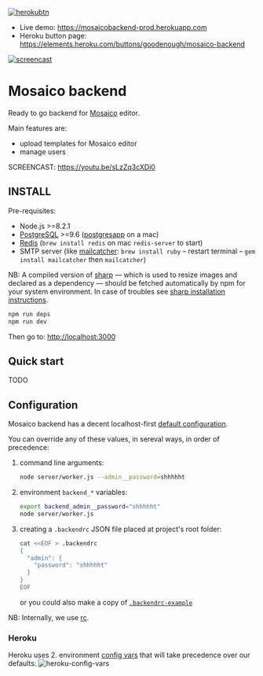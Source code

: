 [![herokubtn](https://www.herokucdn.com/deploy/button.svg)](asd)

* Live demo: https://mosaicobackend-prod.herokuapp.com
* Heroku button page: https://elements.heroku.com/buttons/goodenough/mosaico-backend

[![screencast](https://drive.google.com/uc?export=view&id=0BwQNm5fx5y30SXpSMWI4U1Z3b0E)](https://youtu.be/HqUT2et0FnM)

# Mosaico backend

Ready to go backend for [Mosaico](http://mosaico.io) editor.

Main features are:
- upload templates for Mosaico editor
- manage users

SCREENCAST: https://youtu.be/sLzZq3cXDi0

## INSTALL

Pre-requisites:
 - Node.js >=8.2.1
 - [PostgreSQL](https://www.postgresql.org/) >=9.6 ([postgresapp](http://postgresapp.com/) on a mac)
 - [Redis](https://redis.io/) (`brew install redis` on mac `redis-server` to start)
 - SMTP server (like [mailcatcher](https://mailcatcher.me/): `brew install ruby` – restart terminal – `gem install mailcatcher` then `mailcatcher`)

NB: A compiled version of [sharp](http://sharp.dimens.io/en/stable/) — which is used to resize images and declared as a dependency — should be fetched automatically by npm for your system environment. In case of troubles see [sharp installation instructions](http://sharp.dimens.io/en/stable/install/).

```sh
npm run deps
npm run dev
```

Then go to: [http://localhost:3000](http://localhost:3000)

## Quick start

TODO

## Configuration

Mosaico backend has a decent localhost-first [default configuration](https://github.com/goodenough/mosaico-backend/blob/master/server/config.js#L13-L53).

You can override any of these values, in sereval ways, in order of precedence:

1. command line arguments:
   ```sh
   node server/worker.js --admin__password=shhhhht
   ```
2. environment `backend_*` variables:
   ```sh
   export backend_admin__password="shhhhht"
   node server/worker.js
   ```
3. creating a `.backendrc` JSON file placed at project's root folder:
   ```sh
   cat <<EOF > .backendrc
   {
     "admin": {
       "password": "shhhhht"
     }
   }
   EOF
   ```
   or you could also make a copy of [`.backendrc-example`](https://github.com/goodenough/mosaico-backend/blob/master/.backendrc-example)

NB: Internally, we use [rc](https://www.npmjs.com/package/rc).

### Heroku

Heroku uses 2. environment [config vars](https://devcenter.heroku.com/articles/config-vars#setting-up-config-vars-for-a-deployed-application) that will take precedence over our defaults:
![heroku-config-vars](http://imgur.com/download/DAw55D3)

